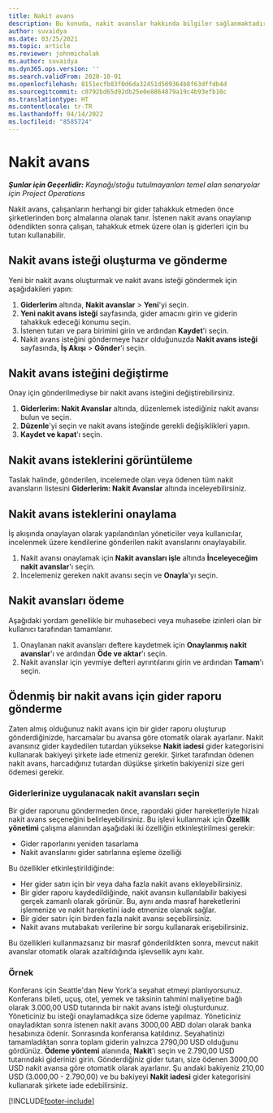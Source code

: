 ```yaml
---
title: Nakit avans
description: Bu konuda, nakit avanslar hakkında bilgiler sağlanmaktadır.
author: suvaidya
ms.date: 03/25/2021
ms.topic: article
ms.reviewer: johnmichalak
ms.author: suvaidya
ms.dyn365.ops.version: ''
ms.search.validFrom: 2020-10-01
ms.openlocfilehash: 8151ecfb83f0d6da32451d509364b8f63dffdb4d
ms.sourcegitcommit: c0792bd65d92db25e0e8864879a19c4b93efb10c
ms.translationtype: HT
ms.contentlocale: tr-TR
ms.lasthandoff: 04/14/2022
ms.locfileid: "8585724"
---
```

# <a name="cash-advance"></a>Nakit avans

_**Şunlar için Geçerlidir:** Kaynağı/stoğu tutulmayanları temel alan senaryolar için Project Operations_

Nakit avans, çalışanların herhangi bir gider tahakkuk etmeden önce şirketlerinden borç almalarına olanak tanır. İstenen nakit avans onaylanıp ödendikten sonra çalışan, tahakkuk etmek üzere olan iş giderleri için bu tutarı kullanabilir. 

## <a name="create-and-submit-a-cash-advance-request"></a>Nakit avans isteği oluşturma ve gönderme
Yeni bir nakit avans oluşturmak ve nakit avans isteği göndermek için aşağıdakileri yapın: 

1. **Giderlerim** altında, **Nakit avanslar** > **Yeni**'yi seçin. 
2. **Yeni nakit avans isteği** sayfasında, gider amacını girin ve giderin tahakkuk edeceği konumu seçin.
3. İstenen tutarı ve para birimini girin ve ardından **Kaydet**'i seçin. 
4. Nakit avans isteğini göndermeye hazır olduğunuzda **Nakit avans isteği** sayfasında, **İş Akışı** > **Gönder**'i seçin.

## <a name="modify-a-cash-advance-request"></a>Nakit avans isteğini değiştirme

Onay için gönderilmediyse bir nakit avans isteğini değiştirebilirsiniz.

1. **Giderlerim: Nakit Avanslar** altında, düzenlemek istediğiniz nakit avansı bulun ve seçin.
2. **Düzenle**'yi seçin ve nakit avans isteğinde gerekli değişiklikleri yapın. 
3. **Kaydet ve kapat**'ı seçin.


## <a name="view-cash-advance-requests"></a>Nakit avans isteklerini görüntüleme
Taslak halinde, gönderilen, incelemede olan veya ödenen tüm nakit avansların listesini **Giderlerim: Nakit Avanslar** altında inceleyebilirsiniz. 

## <a name="approve-cash-advance-requests"></a>Nakit avans isteklerini onaylama

İş akışında onaylayan olarak yapılandırılan yöneticiler veya kullanıcılar, incelenmek üzere kendilerine gönderilen nakit avanslarını onaylayabilir. 

1. Nakit avansı onaylamak için **Nakit avansları işle** altında **İnceleyeceğim nakit avanslar**'ı seçin.
2. İncelemeniz gereken nakit avansı seçin ve **Onayla**'yı seçin.  

## <a name="pay-cash-advances"></a>Nakit avansları ödeme 
Aşağıdaki yordam genellikle bir muhasebeci veya muhasebe izinleri olan bir kullanıcı tarafından tamamlanır.

1. Onaylanan nakit avansları deftere kaydetmek için **Onaylanmış nakit avanslar**'ı ve ardından **Öde ve aktar**'ı seçin.  
2. Nakit avanslar için yevmiye defteri ayrıntılarını girin ve ardından **Tamam**'ı seçin. 

## <a name="submit-an-expense-report-against-a-paid-cash-advance"></a>Ödenmiş bir nakit avans için gider raporu gönderme 

Zaten almış olduğunuz nakit avans için bir gider raporu oluşturup gönderdiğinizde, harcamalar bu avansa göre otomatik olarak ayarlanır. Nakit avansınız gider kaydedilen tutardan yüksekse **Nakit iadesi** gider kategorisini kullanarak bakiyeyi şirkete iade etmeniz gerekir. Şirket tarafından ödenen nakit avans, harcadığınız tutardan düşükse şirketin bakiyenizi size geri ödemesi gerekir. 

### <a name="select-cash-advances-that-apply-to-your-expenses"></a>Giderlerinize uygulanacak nakit avansları seçin
Bir gider raporunu göndermeden önce, rapordaki gider hareketleriyle hizalı nakit avans seçeneğini belirleyebilirsiniz. Bu işlevi kullanmak için **Özellik yönetimi** çalışma alanından aşağıdaki iki özelliğin etkinleştirilmesi gerekir:

  - Gider raporlarını yeniden tasarlama
  - Nakit avanslarını gider satırlarına eşleme özelliği
 
 Bu özellikler etkinleştirildiğinde:
 
  - Her gider satırı için bir veya daha fazla nakit avans ekleyebilirsiniz.
  - Bir gider raporu kaydedildiğinde, nakit avansın kullanılabilir bakiyesi gerçek zamanlı olarak görünür. Bu, aynı anda masraf hareketlerini işlemenize ve nakit hareketini iade etmenize olanak sağlar.
  - Bir gider satırı için birden fazla nakit avansı seçebilirsiniz.
  - Nakit avans mutabakatı verilerine bir sorgu kullanarak erişebilirsiniz. 
 
Bu özellikleri kullanmazsanız bir masraf gönderildikten sonra, mevcut nakit avanslar otomatik olarak azaltıldığında işlevsellik aynı kalır.

### <a name="example"></a>Örnek 
Konferans için Seattle'dan New York'a seyahat etmeyi planlıyorsunuz. Konferans bileti, uçuş, otel, yemek ve taksinin tahmini maliyetine bağlı olarak 3.000,00 USD tutarında bir nakit avans isteği oluşturdunuz. Yöneticiniz bu isteği onaylamadıkça size ödeme yapılmaz. Yöneticiniz onayladıktan sonra istenen nakit avans 3000,00 ABD doları olarak banka hesabınıza ödenir. Sonrasında konferansa katıldınız. Seyahatinizi tamamladıktan sonra toplam giderin yalnızca 2790,00 USD olduğunu gördünüz. **Ödeme yöntemi** alanında, **Nakit**'i seçin ve 2.790,00 USD tutarındaki giderinizi girin. Gönderdiğiniz gider tutarı, size ödenen 3000,00 USD nakit avansa göre otomatik olarak ayarlanır. Şu andaki bakiyeniz 210,00 USD (3.000,00 - 2.790,00) ve bu bakiyeyi **Nakit iadesi** gider kategorisini kullanarak şirkete iade edebilirsiniz.



[!INCLUDE[footer-include](../includes/footer-banner.md)]
